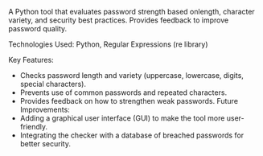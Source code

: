 A Python tool that evaluates password strength based onlength, character variety, and security best practices. Provides feedback to improve password quality.

Technologies Used: Python, Regular Expressions (re library)

Key Features:
- Checks password length and variety (uppercase, lowercase, digits, special characters).
- Prevents use of common passwords and repeated characters.
- Provides feedback on how to strengthen weak passwords.
Future Improvements:
- Adding a graphical user interface (GUI) to make the tool more user-friendly.
- Integrating the checker with a database of breached passwords for better security.
